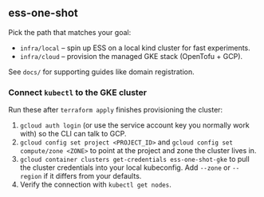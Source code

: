 ## ess-one-shot

Pick the path that matches your goal:

- `infra/local` – spin up ESS on a local kind cluster for fast experiments.
- `infra/cloud` – provision the managed GKE stack (OpenTofu + GCP).

See `docs/` for supporting guides like domain registration.

### Connect `kubectl` to the GKE cluster

Run these after `terraform apply` finishes provisioning the cluster:

1. `gcloud auth login` (or use the service account key you normally work with) so the CLI can talk to GCP.
2. `gcloud config set project <PROJECT_ID>` and `gcloud config set compute/zone <ZONE>` to point at the project and zone the cluster lives in.
3. `gcloud container clusters get-credentials ess-one-shot-gke` to pull the cluster credentials into your local kubeconfig. Add `--zone` or `--region` if it differs from your defaults.
4. Verify the connection with `kubectl get nodes`.
